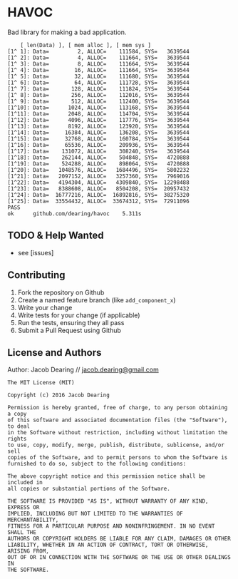 HAVOC
============

Bad library for making a bad application.

```
    [ len(Data) ], [ mem alloc ], [ mem sys ]
[1^ 1]: Data=         2, ALLOC=    111584, SYS=   3639544
[1^ 2]: Data=         4, ALLOC=    111664, SYS=   3639544
[1^ 3]: Data=         8, ALLOC=    111664, SYS=   3639544
[1^ 4]: Data=        16, ALLOC=    111664, SYS=   3639544
[1^ 5]: Data=        32, ALLOC=    111680, SYS=   3639544
[1^ 6]: Data=        64, ALLOC=    111728, SYS=   3639544
[1^ 7]: Data=       128, ALLOC=    111824, SYS=   3639544
[1^ 8]: Data=       256, ALLOC=    112016, SYS=   3639544
[1^ 9]: Data=       512, ALLOC=    112400, SYS=   3639544
[1^10]: Data=      1024, ALLOC=    113168, SYS=   3639544
[1^11]: Data=      2048, ALLOC=    114704, SYS=   3639544
[1^12]: Data=      4096, ALLOC=    117776, SYS=   3639544
[1^13]: Data=      8192, ALLOC=    123920, SYS=   3639544
[1^14]: Data=     16384, ALLOC=    136208, SYS=   3639544
[1^15]: Data=     32768, ALLOC=    160784, SYS=   3639544
[1^16]: Data=     65536, ALLOC=    209936, SYS=   3639544
[1^17]: Data=    131072, ALLOC=    308240, SYS=   3639544
[1^18]: Data=    262144, ALLOC=    504848, SYS=   4720888
[1^19]: Data=    524288, ALLOC=    898064, SYS=   4720888
[1^20]: Data=   1048576, ALLOC=   1684496, SYS=   5802232
[1^21]: Data=   2097152, ALLOC=   3257360, SYS=   7969016
[1^22]: Data=   4194304, ALLOC=   4309840, SYS=  12298488
[1^23]: Data=   8388608, ALLOC=   8504208, SYS=  20957432
[1^24]: Data=  16777216, ALLOC=  16892816, SYS=  38275320
[1^25]: Data=  33554432, ALLOC=  33674312, SYS=  72911096
PASS
ok  	github.com/dearing/havoc	5.311s

```

TODO & Help Wanted
------------
 - see [issues]

Contributing
------------
1. Fork the repository on Github
2. Create a named feature branch (like `add_component_x`)
3. Write your change
4. Write tests for your change (if applicable)
5. Run the tests, ensuring they all pass
6. Submit a Pull Request using Github

License and Authors
-------------------
Author: Jacob Dearing // jacob.dearing@gmail.com

```
The MIT License (MIT)

Copyright (c) 2016 Jacob Dearing

Permission is hereby granted, free of charge, to any person obtaining a copy
of this software and associated documentation files (the "Software"), to deal
in the Software without restriction, including without limitation the rights
to use, copy, modify, merge, publish, distribute, sublicense, and/or sell
copies of the Software, and to permit persons to whom the Software is
furnished to do so, subject to the following conditions:

The above copyright notice and this permission notice shall be included in
all copies or substantial portions of the Software.

THE SOFTWARE IS PROVIDED "AS IS", WITHOUT WARRANTY OF ANY KIND, EXPRESS OR
IMPLIED, INCLUDING BUT NOT LIMITED TO THE WARRANTIES OF MERCHANTABILITY,
FITNESS FOR A PARTICULAR PURPOSE AND NONINFRINGEMENT. IN NO EVENT SHALL THE
AUTHORS OR COPYRIGHT HOLDERS BE LIABLE FOR ANY CLAIM, DAMAGES OR OTHER
LIABILITY, WHETHER IN AN ACTION OF CONTRACT, TORT OR OTHERWISE, ARISING FROM,
OUT OF OR IN CONNECTION WITH THE SOFTWARE OR THE USE OR OTHER DEALINGS IN
THE SOFTWARE.
```

